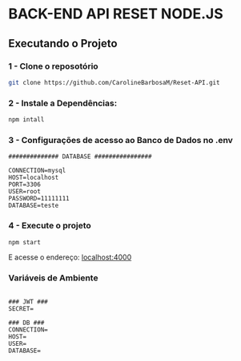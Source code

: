 # BACK-END API RESET NODE.JS

## Executando o Projeto

### 1 - Clone o reposotório 

```bash
git clone https://github.com/CarolineBarbosaM/Reset-API.git
```

### 2 - Instale a Dependências: 

```bash
npm intall
```

### 3 - Configurações de acesso ao Banco de Dados no .env
```
############## DATABASE ################

CONNECTION=mysql
HOST=localhost
PORT=3306
USER=root
PASSWORD=11111111
DATABASE=teste
```

### 4 - Execute o projeto

```bash
npm start
```

E acesse o endereço: [localhost:4000](http://localhost:4000/)


### Variáveis de Ambiente 
```

### JWT ###
SECRET=

### DB ###
CONNECTION=
HOST=
USER=
DATABASE=

```

